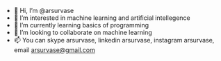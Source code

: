 - 👋 Hi, I’m @arsurvase
- 👀 I’m interested in machine learning and artificial intellegence
- 🌱 I’m currently learning basics of programming
- 💞️ I’m looking to collaborate on machine learning 
- 📫 You can skype arsurvase, linkedin arsurvase, instagram arsurvase, email arsurvase@gmail.com

<!---
arsurvase/arsurvase is a ✨ special ✨ repository because its `README.md` (this file) appears on your GitHub profile.
You can click the Preview link to take a look at your changes.
--->
